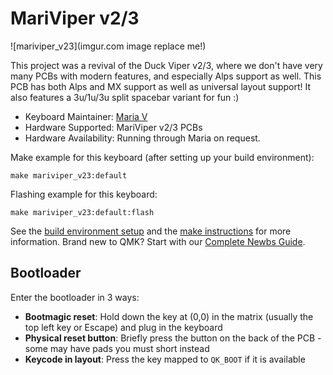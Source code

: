 # MariViper v2/3

![mariviper_v23](imgur.com image replace me!)

This project was a revival of the Duck Viper v2/3, where we don't have very many PCBs with modern features, and
especially Alps support as well. This PCB has both Alps and MX support as well as universal layout support! It also
features a 3u/1u/3u split spacebar variant for fun :)

* Keyboard Maintainer: [Maria V](https://github.com/toril940)
* Hardware Supported: MariViper v2/3 PCBs
* Hardware Availability: Running through Maria on request.

Make example for this keyboard (after setting up your build environment):

    make mariviper_v23:default

Flashing example for this keyboard:

    make mariviper_v23:default:flash

See the [build environment setup](https://docs.qmk.fm/#/getting_started_build_tools) and the [make instructions](https://docs.qmk.fm/#/getting_started_make_guide) for more information. Brand new to QMK? Start with our [Complete Newbs Guide](https://docs.qmk.fm/#/newbs).

## Bootloader

Enter the bootloader in 3 ways:

* **Bootmagic reset**: Hold down the key at (0,0) in the matrix (usually the top left key or Escape) and plug in the keyboard
* **Physical reset button**: Briefly press the button on the back of the PCB - some may have pads you must short instead
* **Keycode in layout**: Press the key mapped to `QK_BOOT` if it is available
